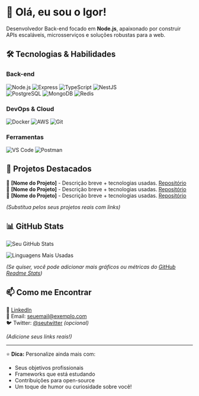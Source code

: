 # 👋 Olá, eu sou o Igor!  

Desenvolvedor Back-end focado em **Node.js**, apaixonado por construir APIs escaláveis, microsserviços e soluções robustas para a web.  

## 🛠️ Tecnologias & Habilidades  

### Back-end  
![Node.js](https://img.shields.io/badge/Node.js-43853D?style=for-the-badge&logo=node.js&logoColor=white)
![Express](https://img.shields.io/badge/Express.js-404D59?style=for-the-badge)
![TypeScript](https://img.shields.io/badge/TypeScript-007ACC?style=for-the-badge&logo=typescript&logoColor=white)
![NestJS](https://img.shields.io/badge/NestJS-E0234E?style=for-the-badge&logo=nestjs&logoColor=white)  
![PostgreSQL](https://img.shields.io/badge/PostgreSQL-316192?style=for-the-badge&logo=postgresql&logoColor=white)
![MongoDB](https://img.shields.io/badge/MongoDB-4EA94B?style=for-the-badge&logo=mongodb&logoColor=white)
![Redis](https://img.shields.io/badge/Redis-DC382D?style=for-the-badge&logo=redis&logoColor=white)  

### DevOps & Cloud  
![Docker](https://img.shields.io/badge/Docker-2496ED?style=for-the-badge&logo=docker&logoColor=white)
![AWS](https://img.shields.io/badge/AWS-232F3E?style=for-the-badge&logo=amazon-aws&logoColor=white)
![Git](https://img.shields.io/badge/Git-F05032?style=for-the-badge&logo=git&logoColor=white)  

### Ferramentas  
![VS Code](https://img.shields.io/badge/VS_Code-007ACC?style=for-the-badge&logo=visual-studio-code&logoColor=white)
![Postman](https://img.shields.io/badge/Postman-FF6C37?style=for-the-badge&logo=postman&logoColor=white)  

## 📌 Projetos Destacados  

🔹 **[Nome do Projeto]** - Descrição breve + tecnologias usadas. [Repositório](#)  
🔹 **[Nome do Projeto]** - Descrição breve + tecnologias usadas. [Repositório](#)  
🔹 **[Nome do Projeto]** - Descrição breve + tecnologias usadas. [Repositório](#)  

*(Substitua pelos seus projetos reais com links)*  

## 📊 GitHub Stats  

![Seu GitHub Stats](https://github-readme-stats.vercel.app/api?username=Igorcard&show_icons=true&theme=dracula&hide_border=true)  

![Linguagens Mais Usadas](https://github-readme-stats.vercel.app/api/top-langs/?username=Igorcard&layout=compact&theme=dracula&hide_border=true)  

*(Se quiser, você pode adicionar mais gráficos ou métricas do [GitHub Readme Stats](https://github.com/anuraghazra/github-readme-stats))*  

## 📫 Como me Encontrar  

💼 [LinkedIn](https://www.linkedin.com/in/seu-linkedin)  
📧 Email: seuemail@exemplo.com  
🐦 Twitter: [@seutwitter](https://twitter.com/seutwitter) *(opcional)*  

*(Adicione seus links reais!)*  

---  

⭐ **Dica:** Personalize ainda mais com:  
- Seus objetivos profissionais  
- Frameworks que está estudando  
- Contribuições para open-source  
- Um toque de humor ou curiosidade sobre você!  
